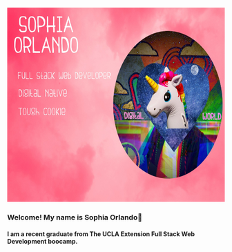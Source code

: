 



<!-- ![profile pict](/assets/profPic.jpg){:height="700px" width="400px"} -->
<a href="url"><img src="/assets/headerImg.jpg" height="450" width="650" ></a>

### Welcome! My name is Sophia Orlando👋

#### I am a recent graduate from The UCLA Extension Full Stack Web Development boocamp.

<!--
**sophiaorlando/sophiaorlando** is a ✨ _special_ ✨ repository because its `README.md` (this file) appears on your GitHub profile.

Here are some ideas to get you started:

- 🔭 I’m currently working on ...
- 🌱 I’m currently learning ...
- 👯 I’m looking to collaborate on ...
- 🤔 I’m looking for help with ...
- 💬 Ask me about ...
- 📫 How to reach me: ...
- 😄 Pronouns: ...
- ⚡ Fun fact: ...
-->
